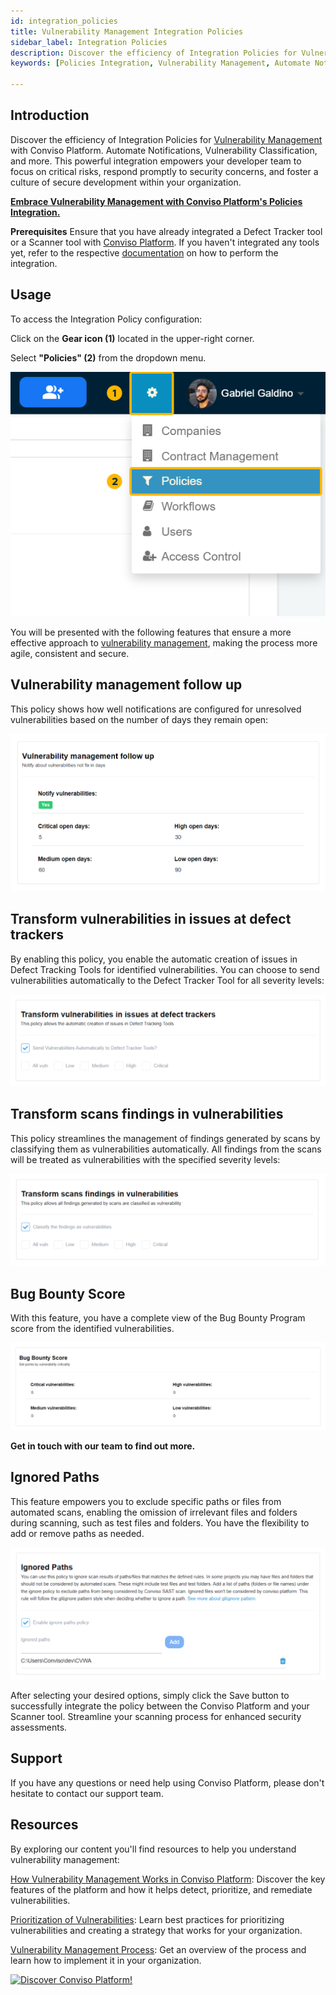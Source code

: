 ```yaml
---
id: integration_policies
title: Vulnerability Management Integration Policies
sidebar_label: Integration Policies
description: Discover the efficiency of Integration Policies for Vulnerability Management. Automate notifications, issue creation, and vulnerability classification with Conviso Platform, empowering enhanced security practices
keywords: [Policies Integration, Vulnerability Management, Automate Notifications, Vulnerability Classification, Conviso Platform]

---
```

## Introduction

Discover the efficiency of Integration Policies for [Vulnerability Management](../general/vulnerabilities_management.md) with Conviso Platform. Automate Notifications, Vulnerability Classification, and more. This powerful integration empowers your developer team to focus on critical risks, respond promptly to security concerns, and foster a culture of secure development within your organization.

[**Embrace Vulnerability Management with Conviso Platform's Policies Integration.**](https://cta-service-cms2.hubspot.com/web-interactives/public/v1/track/redirect?encryptedPayload=AVxigLKtcWzoFbzpyImNNQsXC9S54LjJuklwM39zNd7hvSoR%2FVTX%2FXjNdqdcIIDaZwGiNwYii5hXwRR06puch8xINMyL3EXxTMuSG8Le9if9juV3u%2F%2BX%2FCKsCZN1tLpW39gGnNpiLedq%2BrrfmYxgh8G%2BTcRBEWaKasQ%3D&webInteractiveContentId=125788977029&portalId=5613826)

**Prerequisites**
Ensure that you have already integrated a Defect Tracker tool or a Scanner tool with [Conviso Platform](https://cta-service-cms2.hubspot.com/web-interactives/public/v1/track/redirect?encryptedPayload=AVxigLKtcWzoFbzpyImNNQsXC9S54LjJuklwM39zNd7hvSoR%2FVTX%2FXjNdqdcIIDaZwGiNwYii5hXwRR06puch8xINMyL3EXxTMuSG8Le9if9juV3u%2F%2BX%2FCKsCZN1tLpW39gGnNpiLedq%2BrrfmYxgh8G%2BTcRBEWaKasQ%3D&webInteractiveContentId=125788977029&portalId=5613826). If you haven't integrated any tools yet, refer to the respective [documentation](../integrations/integrations_intro.md) on how to perform the integration.

## Usage

To access the Integration Policy configuration:

Click on the **Gear icon (1)** located in the upper-right corner.

Select **"Policies" (2)** from the dropdown menu.

<div style={{textAlign: 'center', maxWidth: '50%'}}>

[![img](../../static/img/integration_policies-img1.png "Screenshot of Conviso Platform with the Gear icon (1) in the upper-right corner. The user is selecting 'Policies' (2) from the dropdown menu.")](https://cta-service-cms2.hubspot.com/web-interactives/public/v1/track/redirect?encryptedPayload=AVxigLKtcWzoFbzpyImNNQsXC9S54LjJuklwM39zNd7hvSoR%2FVTX%2FXjNdqdcIIDaZwGiNwYii5hXwRR06puch8xINMyL3EXxTMuSG8Le9if9juV3u%2F%2BX%2FCKsCZN1tLpW39gGnNpiLedq%2BrrfmYxgh8G%2BTcRBEWaKasQ%3D&webInteractiveContentId=125788977029&portalId=5613826)

</div>

You will be presented with the following features that ensure a more effective approach to [vulnerability management](../general/vulnerabilities_management.md), making the process more agile, consistent and secure.

## Vulnerability management follow up

This policy shows how well notifications are configured for unresolved vulnerabilities based on the number of days they remain open:

<div style={{textAlign: 'center'}}>

[![img](../../static/img/integration_policies-img2.png "Screenshot of Conviso Platform showing the policy showing well-configured notifications for unresolved vulnerabilities based on the number of days they remain open.")](https://cta-service-cms2.hubspot.com/web-interactives/public/v1/track/redirect?encryptedPayload=AVxigLKtcWzoFbzpyImNNQsXC9S54LjJuklwM39zNd7hvSoR%2FVTX%2FXjNdqdcIIDaZwGiNwYii5hXwRR06puch8xINMyL3EXxTMuSG8Le9if9juV3u%2F%2BX%2FCKsCZN1tLpW39gGnNpiLedq%2BrrfmYxgh8G%2BTcRBEWaKasQ%3D&webInteractiveContentId=125788977029&portalId=5613826)

</div>

## Transform vulnerabilities in issues at defect trackers

By enabling this policy, you enable the automatic creation of issues in Defect Tracking Tools for identified vulnerabilities. You can choose to send vulnerabilities automatically to the Defect Tracker Tool for all severity levels:

<div style={{textAlign: 'center'}}>

[![img](../../static/img/integration_policies-img3.png "Clipping of a screenshot from Conviso Platform showing automatic creation of issues in defect tracking tools for vulnerabilities identified by enabling this policy.")](https://cta-service-cms2.hubspot.com/web-interactives/public/v1/track/redirect?encryptedPayload=AVxigLKtcWzoFbzpyImNNQsXC9S54LjJuklwM39zNd7hvSoR%2FVTX%2FXjNdqdcIIDaZwGiNwYii5hXwRR06puch8xINMyL3EXxTMuSG8Le9if9juV3u%2F%2BX%2FCKsCZN1tLpW39gGnNpiLedq%2BrrfmYxgh8G%2BTcRBEWaKasQ%3D&webInteractiveContentId=125788977029&portalId=5613826)

</div>

## Transform scans findings in vulnerabilities

This policy streamlines the management of findings generated by scans by classifying them as vulnerabilities automatically. All findings from the scans will be treated as vulnerabilities with the specified severity levels:

<div style={{textAlign: 'center'}}>

[![img](../../static/img/integration_policies-img4.png "Clipping of a screenshot of the Conviso Platform showing the configuration for streamlined management of scan findings by automatic classification as vulnerabilities.")](https://cta-service-cms2.hubspot.com/web-interactives/public/v1/track/redirect?encryptedPayload=AVxigLKtcWzoFbzpyImNNQsXC9S54LjJuklwM39zNd7hvSoR%2FVTX%2FXjNdqdcIIDaZwGiNwYii5hXwRR06puch8xINMyL3EXxTMuSG8Le9if9juV3u%2F%2BX%2FCKsCZN1tLpW39gGnNpiLedq%2BrrfmYxgh8G%2BTcRBEWaKasQ%3D&webInteractiveContentId=125788977029&portalId=5613826)

</div>

## Bug Bounty Score

With this feature, you have a complete view of the Bug Bounty Program score from the identified vulnerabilities.

<div style={{textAlign: 'center'}}>

[![img](../../static/img/integration_policies-img5.png "Clipping of a screenshot of the Conviso Platform showing the Bug Bounty Program score feature, providing a complete view of the score from identified vulnerabilities.")](https://cta-service-cms2.hubspot.com/web-interactives/public/v1/track/redirect?encryptedPayload=AVxigLKtcWzoFbzpyImNNQsXC9S54LjJuklwM39zNd7hvSoR%2FVTX%2FXjNdqdcIIDaZwGiNwYii5hXwRR06puch8xINMyL3EXxTMuSG8Le9if9juV3u%2F%2BX%2FCKsCZN1tLpW39gGnNpiLedq%2BrrfmYxgh8G%2BTcRBEWaKasQ%3D&webInteractiveContentId=125788977029&portalId=5613826)

</div>

**Get in touch with our team to find out more.**

## Ignored Paths

This feature empowers you to exclude specific paths or files from automated scans, enabling the omission of irrelevant files and folders during scanning, such as test files and folders. You have the flexibility to add or remove paths as needed.

<div style={{textAlign: 'center'}}>

[![img](../../static/img/integration_policies-img6.png "Clipping of a screenshot of the Conviso Platform showing the feature to exclude specific paths or files from automated scans.")](https://cta-service-cms2.hubspot.com/web-interactives/public/v1/track/redirect?encryptedPayload=AVxigLKtcWzoFbzpyImNNQsXC9S54LjJuklwM39zNd7hvSoR%2FVTX%2FXjNdqdcIIDaZwGiNwYii5hXwRR06puch8xINMyL3EXxTMuSG8Le9if9juV3u%2F%2BX%2FCKsCZN1tLpW39gGnNpiLedq%2BrrfmYxgh8G%2BTcRBEWaKasQ%3D&webInteractiveContentId=125788977029&portalId=5613826)

</div>

After selecting your desired options, simply click the Save button to successfully integrate the policy between the Conviso Platform and your Scanner tool. Streamline your scanning process for enhanced security assessments.

## Support

If you have any questions or need help using Conviso Platform, please don't hesitate to contact our support team. 

## Resources

By exploring our content you'll find resources to help you understand vulnerability management:

[How Vulnerability Management Works in Conviso Platform](https://blog.convisoappsec.com/en/how-vulnerability-management-works-in-conviso-platform/): Discover the key features of the platform and how it helps detect, prioritize, and remediate vulnerabilities.

[Prioritization of Vulnerabilities](https://blog.convisoappsec.com/en/how-vulnerability-management-works-in-conviso-platform/): Learn best practices for prioritizing vulnerabilities and creating a strategy that works for your organization.

[Vulnerability Management Process](https://blog.convisoappsec.com/en/vulnerability-management-process-what-is-it/): Get an overview of the process and learn how to implement it in your organization.

[![Discover Conviso Platform!](https://no-cache.hubspot.com/cta/default/5613826/interactive-125788977029.png)](https://cta-service-cms2.hubspot.com/web-interactives/public/v1/track/redirect?encryptedPayload=AVxigLKtcWzoFbzpyImNNQsXC9S54LjJuklwM39zNd7hvSoR%2FVTX%2FXjNdqdcIIDaZwGiNwYii5hXwRR06puch8xINMyL3EXxTMuSG8Le9if9juV3u%2F%2BX%2FCKsCZN1tLpW39gGnNpiLedq%2BrrfmYxgh8G%2BTcRBEWaKasQ%3D&webInteractiveContentId=125788977029&portalId=5613826)